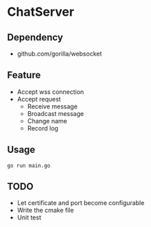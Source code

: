 # ChatServer

## Dependency
* github.com/gorilla/websocket

## Feature
* Accept wss connection
* Accept request
  * Receive message
  * Broadcast message
  * Change name
  * Record log
  
## Usage
`go run main.go`

## TODO
* Let certificate and port become configurable
* Write the cmake file
* Unit test
